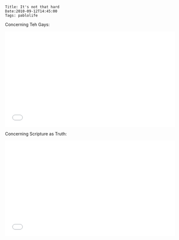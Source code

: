    Title: It's not that hard
    Date:2010-09-12T14:45:00
    Tags: pablolife

Concerning Teh Gays:

<iframe width="560" height="315" src="//www.youtube.com/embed/2bCu2eGCjz4" frameborder="0" allowfullscreen></iframe>

<!-- more -->

Concerning Scripture as Truth:

<iframe width="560" height="315" src="//www.youtube.com/embed/RB3g6mXLEKk" frameborder="0" allowfullscreen></iframe>

